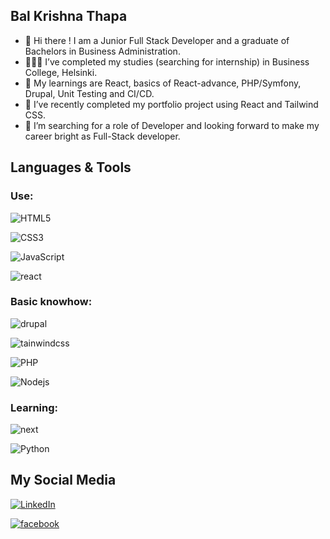 ## Bal Krishna Thapa 


- 👋 Hi there ! I am a Junior Full Stack Developer and a graduate of Bachelors in Business Administration.
- 👨🏻‍🎓 I’ve completed my studies (searching for internship) in Business College, Helsinki.
- 🌱 My learnings are React, basics of React-advance, PHP/Symfony, Drupal, Unit Testing and CI/CD.
- 🔭 I’ve recently completed my portfolio project using React and Tailwind CSS.  
- 👯 I’m searching for a role of Developer and looking forward to make my career bright as Full-Stack developer.


## Languages & Tools

### Use:
![HTML5](https://img.shields.io/badge/-HTML5-E34F26?style=flat-square&logo=html5&logoColor=white)

![CSS3](https://img.shields.io/badge/-CSS3-1572B6?style=flat-square&logo=css3)

![JavaScript](https://img.shields.io/badge/-JavaScript-black?style=flat-square&logo=javascript)

![react](https://img.shields.io/badge/React-20232A?style=flat-square&logo=react&logoColor=61DAFB)

### Basic knowhow:
![drupal](https://img.shields.io/badge/drupal-20232A?style=flat-square&logo=drupal&logoColor=61DAFB)

![tainwindcss](https://img.shields.io/badge/tailwindcss-20232A?style=flat-square&logo=tailwindcss&logoColor=61DAFB)

![PHP](https://img.shields.io/badge/-Php-black?style=flat-square&logo=Php)

![Nodejs](https://img.shields.io/badge/-Nodejs-black?style=flat-square&logo=Node.js)

### Learning:
![next](https://img.shields.io/badge/Next-000000?style=flat-square&logo=nextdotjs&logoColor=FFFFFF)

![Python](https://img.shields.io/badge/-Python-black?style=flat-square&logo=Python)


## My Social Media
[![LinkedIn](https://img.shields.io/badge/linkedin-%230077B5.svg?style=for-the-badge&logo=linkedin&logoColor=white)](https://www.linkedin.com/in/balkrishna-thapa-chhetri-606941114/)

[![facebook](https://img.shields.io/badge/facebook-20232A?style=flat-square&logo=facebook&logoColor=61DAFB)](https://www.facebook.com/balkrishna.thapa.336/)



